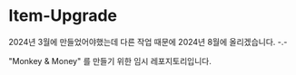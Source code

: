 # Item-Upgrade
2024년 3월에 만들었어야했는데 다른 작업 때문에 2024년 8월에 올리겠습니다.
-.-

"Monkey & Money" 를 만들기 위한 임시 레포지토리입니다.
